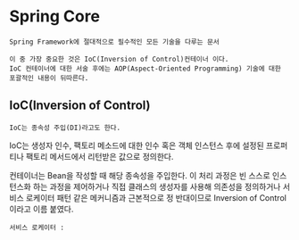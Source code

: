 # Spring Core

    Spring Framework에 절대적으로 필수적인 모든 기술을 다루는 문서

    이 중 가장 중요한 것은 IoC(Inversion of Control)컨테이너 이다.
    IoC 컨테이너에 대한 서술 후에는 AOP(Aspect-Oriented Programming) 기술에 대한 포괄적인 내용이 뒤따른다.

## IoC(Inversion of Control)

    IoC는 종속성 주입(DI)라고도 한다.
    
IoC는 생성자 인수, 팩토리 메소드에 대한 인수 혹은 객체 인스턴스 후에 설정된 프로퍼티나 팩토리 메서드에서 리턴받은 값으로 정의한다.

컨테이너는 Bean을 작성할 때 해당 종속성을 주입한다. 이 처리 과정은 빈 스스로 인스턴스화 하는 과정을 제어하거나 직접 클래스의 생성자를 사용해 의존성을 정의하거나 서비스 로케이터 패턴 같은 메커니즘과 근본적으로 정 반대이므로 Inversion of Control이라고 이름 붙였다.

    서비스 로케이터 : 